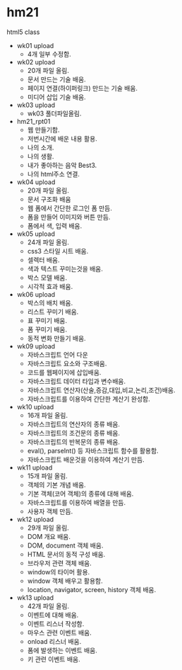# hm21
html5 class 

- wk01 upload
  - 4개 일부 수정함.
- wk02 upload
  - 20개 파일 올림.
  - 문서 만드는 기술 배움.
  - 페이지 연결(하이퍼링크) 만드는 기술 배움.
  - 미디어 삽입 기술 배움.
- wk03 upload
  -  wk03 풀더파일올림.
- hm21_rpt01
  -  웹 만들기함.
  -  저번시간에 배운 내용 활용.
  -  나의 소개.
  -  나의 생활.
  -  내가 좋아하는 음악 Best3.
  -  나의 html주소 연결.
- wk04 upload
  -  20개 파일 올림.
  -  문서 구조화 배움
  -  웹 폼에서 간단한 로그인 폼 만듬.
  -  폼을 만들어 이미지와 버튼 만듬.
  -  폼에서 색,  입력 배움.
-  wk05 upload
   -  24개 파일 올림.
   -  css3 스타일 시트 배움.
   -  셀렉터 배움.
   -  색과 텍스트 꾸미는것을 배움.
   -  박스 모델 배움.
   -  시각적 효과 배움.
-  wk06 upload
   -  박스의 배치 배움.
   -  리스트 꾸미기 배움.
   -  표 꾸미기 배움.
   -  폼 꾸미기 배움.
   -  동적 변화 만들기 배움.
-  wk09 upload
   -  자바스크립트 언어 다운
   -  자바스크립트 요소와 구조배움.
   -  코드를 웹페이지에 삽입배움.
   -  자바스크립트 데이터 타입과 변수배움.
   -  자바스크립트 연산자(산술,증감,대입,비교,논리,조건)배움.
   -  자바스크립트를 이용하여 간단한 계산기 완성함.
-  wk10 upload
   -  16개 파일 올림.
   -  자바스크립트의 연산자의 종류 배움.
   -  자바스크립트의 조건문의 종류 배움.
   -  자바스크립트의 반복문의 종류 배움.
   -  eval(), parseInt() 등 자바스크립트 함수를 활용함.
   -  자바스크립트 배운것을 이용하여 계산기 만듬.
-  wk11 upload
   -  15개 파일 올림.
   -  객체의 기본 개념 배움.
   -  기본 객체(코어 객체)의 종류에 대해 배움.
   -  자바스크립트를 이용하여 배열을 만듬.
   -  사용자 객체 만듬.
-  wk12 upload
   -  29개 파일 올림.
   -  DOM 개요 배움.
   -  DOM, document 객체 배움.
   -  HTML 문서의 동적 구성 배움.
   -  브라우저 관련 객체 배움.
   -  window의 타이머 활용.
   -  window 객체 배우고 활용함.
   -  location, navigator, screen, history 객체 배움.
-  wk13 upload
   -  42개 파일 올림.
   -  이벤트에 대해 배움.
   -  이벤트 리스너 작성함.
   -  마우스 관련 이벤트 배움.
   -  onload 리스너 배움.
   -  폼에 발생하는 이벤트 배움.
   -  키 관련 이벤트 배움.



